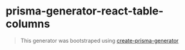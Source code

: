 # prisma-generator-react-table-columns

> This generator was bootstraped using [create-prisma-generator](https://github.com/YassinEldeeb/create-prisma-generator)
